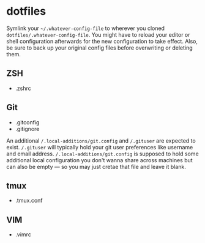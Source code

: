 dotfiles
========

Symlink your `~/.whatever-config-file` to wherever you cloned `dotfiles/.whatever-config-file`. You might have to reload your editor or shell configuration afterwards for the new configuration to take effect. Also, be sure to back up your original config files before overwriting or deleting them.

## ZSH
* .zshrc

## Git
* .gitconfig
* .gitignore

An additional `/.local-additions/git.config` and `/.gituser` are expected to exist. `/.gituser` will typically hold your git user preferences like username and email address. `/.local-additions/git.config` is supposed to hold some additional local configuration you don't wanna share across machines but can also be empty &mdash; so you may just cretae that file and leave it blank.

## tmux
* .tmux.conf

## VIM
* .vimrc
